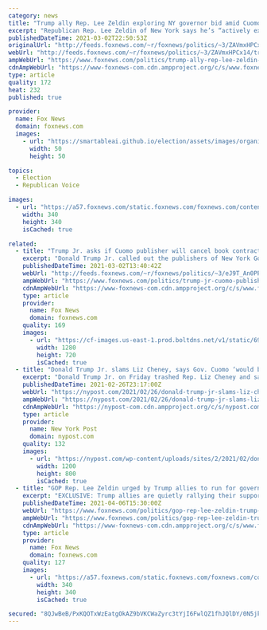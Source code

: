 ```yaml
---
category: news
title: "Trump ally Rep. Lee Zeldin exploring NY governor bid amid Cuomo controversies"
excerpt: "Republican Rep. Lee Zeldin of New York says he’s “actively exploring” a run for governor next year as embattled Democratic Gov. Andrew Cuomo faces multiple allegations of sexual harassment as well as a federal probe into the state’s handling of COVID deaths at nursing homes amid the coronavirus pandemic"
publishedDateTime: 2021-03-02T22:50:53Z
originalUrl: "http://feeds.foxnews.com/~r/foxnews/politics/~3/ZAVmxHPCx14/trump-ally-rep-lee-zeldin-exploring-ny-governor-bid-amid-cuomo-controversies"
webUrl: "http://feeds.foxnews.com/~r/foxnews/politics/~3/ZAVmxHPCx14/trump-ally-rep-lee-zeldin-exploring-ny-governor-bid-amid-cuomo-controversies"
ampWebUrl: "https://www.foxnews.com/politics/trump-ally-rep-lee-zeldin-exploring-ny-governor-bid-amid-cuomo-controversies.amp"
cdnAmpWebUrl: "https://www-foxnews-com.cdn.ampproject.org/c/s/www.foxnews.com/politics/trump-ally-rep-lee-zeldin-exploring-ny-governor-bid-amid-cuomo-controversies.amp"
type: article
quality: 172
heat: 232
published: true

provider:
  name: Fox News
  domain: foxnews.com
  images:
    - url: "https://smartableai.github.io/election/assets/images/organizations/foxnews.com-50x50.jpg"
      width: 50
      height: 50

topics:
  - Election
  - Republican Voice

images:
  - url: "https://a57.foxnews.com/static.foxnews.com/foxnews.com/content/uploads/2019/03/340/340/PaulSteinhauser.jpg?ve=1&tl=1"
    width: 340
    height: 340
    isCached: true

related:
  - title: "Trump Jr. asks if Cuomo publisher will cancel book contract: 'What are the rules?'"
    excerpt: "Donald Trump Jr. called out the publishers of New York Gov. Andrew Cuomo's book on leadership during the coronavirus pandemic, asking if they will cut ties with the Democrat as he navigates his way through scandals."
    publishedDateTime: 2021-03-02T13:40:42Z
    webUrl: "http://feeds.foxnews.com/~r/foxnews/politics/~3/eJ9T_An0PPs/trump-jr-cuomo-publisher-cancel-book-contract"
    ampWebUrl: "https://www.foxnews.com/politics/trump-jr-cuomo-publisher-cancel-book-contract.amp"
    cdnAmpWebUrl: "https://www-foxnews-com.cdn.ampproject.org/c/s/www.foxnews.com/politics/trump-jr-cuomo-publisher-cancel-book-contract.amp"
    type: article
    provider:
      name: Fox News
      domain: foxnews.com
    quality: 169
    images:
      - url: "https://cf-images.us-east-1.prod.boltdns.net/v1/static/694940094001/6b56162d-9049-408e-84ef-8f89a7367c85/c862654e-050e-46de-9962-1296c04e66a2/1280x720/match/image.jpg"
        width: 1280
        height: 720
        isCached: true
  - title: "Donald Trump Jr. slams Liz Cheney, says Gov. Cuomo ‘would be in jail’ if GOP"
    excerpt: "Donald Trump Jr. on Friday trashed Rep. Liz Cheney and said New York Gov. Andrew Cuomo “would be in jail” already if he were a Republican. The former first son attacked his dad’s"
    publishedDateTime: 2021-02-26T23:17:00Z
    webUrl: "https://nypost.com/2021/02/26/donald-trump-jr-slams-liz-cheney-says-cuomo-would-be-in-jail-if-gop/"
    ampWebUrl: "https://nypost.com/2021/02/26/donald-trump-jr-slams-liz-cheney-says-cuomo-would-be-in-jail-if-gop/amp/"
    cdnAmpWebUrl: "https://nypost-com.cdn.ampproject.org/c/s/nypost.com/2021/02/26/donald-trump-jr-slams-liz-cheney-says-cuomo-would-be-in-jail-if-gop/amp/"
    type: article
    provider:
      name: New York Post
      domain: nypost.com
    quality: 132
    images:
      - url: "https://nypost.com/wp-content/uploads/sites/2/2021/02/don-trump-jr-cpac-1.jpg?quality=90&strip=all&w=1200"
        width: 1200
        height: 800
        isCached: true
  - title: "GOP Rep. Lee Zeldin urged by Trump allies to run for governor of NY amid Cuomo scandals"
    excerpt: "EXCLUSIVE: Trump allies are quietly rallying their support behind Republican Rep. Lee Zeldin, encouraging him to mount a GOP gubernatorial bid against New York Gov. Andrew Cuomo in 2022, Fox News has learned. Sources familiar told Fox News that Zeldin ..."
    publishedDateTime: 2021-04-06T15:30:00Z
    webUrl: "https://www.foxnews.com/politics/gop-rep-lee-zeldin-trump-allies-run-for-governor-new-york-cuomo"
    ampWebUrl: "https://www.foxnews.com/politics/gop-rep-lee-zeldin-trump-allies-run-for-governor-new-york-cuomo.amp"
    cdnAmpWebUrl: "https://www-foxnews-com.cdn.ampproject.org/c/s/www.foxnews.com/politics/gop-rep-lee-zeldin-trump-allies-run-for-governor-new-york-cuomo.amp"
    type: article
    provider:
      name: Fox News
      domain: foxnews.com
    quality: 127
    images:
      - url: "https://a57.foxnews.com/static.foxnews.com/foxnews.com/content/uploads/2020/10/340/340/brooke-singman-headshot.jpg?ve=1&tl=1"
        width: 340
        height: 340
        isCached: true

secured: "8QJwBeB/PxKQOTxWzEatgOkAZ9bVKCWaZyrc3tYjI6FwlQZ1fhJQlDY/0N5jkqrYqjmrRI6+cDvqb9nN4deCdvXcDj4fi0U5AbC7vWGkgrTg91yeDccXQf7sSk0m4XHTQ4NrYttpRDSzeI4PsQA5BqnRI90DufE0JAoA3EAv+AvSwpzl1anA7qpnINEF/UWXiZBSy1nV2V30hRW70ipIIWmkfJdalmm3ps0q0MI4MTjZSf/7d1Q55K8DjsKHvuoY6hxaSYywmw40QAGSdeQlgjm1suE7qIuJPFBKKuFPs2nS6F7WJFLUVymQyIguS6LBHDSarDDBtNSflwxoIrPN8/qOYY3nYRNHHGSuRevjLcc=;Em/VNiTE+yvc7ZFZk0oXyg=="
---
```



